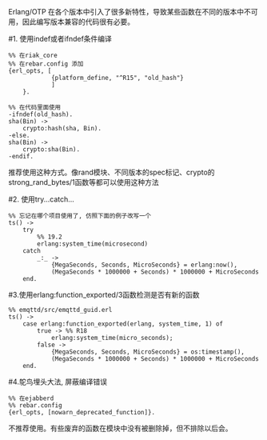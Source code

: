 Erlang/OTP 在各个版本中引入了很多新特性，导致某些函数在不同的版本中不可用，因此编写版本兼容的代码很有必要。

#1. 使用indef或者ifndef条件编译

```
%% 在riak_core
%% 在rebar.config 添加
{erl_opts, [
            {platform_define, "^R15", "old_hash"}
            ]
    }.

%% 在代码里面使用
-ifndef(old_hash).
sha(Bin) ->
    crypto:hash(sha, Bin).
-else.
sha(Bin) ->
    crypto:sha(Bin).
-endif.
```
推荐使用这种方式。像rand模块、不同版本的spec标记、crypto的 strong_rand_bytes/1函数等都可以使用这种方法

#2. 使用try...catch...
```
%% 忘记在哪个项目使用了, 仿照下面的例子改写一个
ts() ->
    try
        %% 19.2
        erlang:system_time(microsecond)
    catch
        _:_ ->
            {MegaSeconds, Seconds, MicroSeconds} = erlang:now(),
            (MegaSeconds * 1000000 + Seconds) * 1000000 + MicroSeconds
    end.

```

#3.使用erlang:function_exported/3函数检测是否有新的函数
```
%% emqttd/src/emqttd_guid.erl
ts() ->
    case erlang:function_exported(erlang, system_time, 1) of
        true -> %% R18
            erlang:system_time(micro_seconds);
        false ->
            {MegaSeconds, Seconds, MicroSeconds} = os:timestamp(),
            (MegaSeconds * 1000000 + Seconds) * 1000000 + MicroSeconds
    end.
```

#4.鸵鸟埋头大法, 屏蔽编译错误
```
%% 在ejabberd
%% rebar.config
{erl_opts, [nowarn_deprecated_function]}.
```
不推荐使用。有些废弃的函数在模块中没有被删除掉，但不排除以后会。
